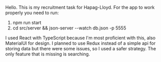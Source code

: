 Hello. This is my recruitment task for Hapag-Lloyd. For the app to work properly you need to run:
1. npm run start
2. cd src/server && json-server --watch db.json -p 5555

I used React with TypeScript because I'm most proficient with this, also MaterialUI for design.
I planned to use Redux instead of a simple api for storing data but there were some issues, so I used a safer strategy.
The only feature that is missing is searching.
